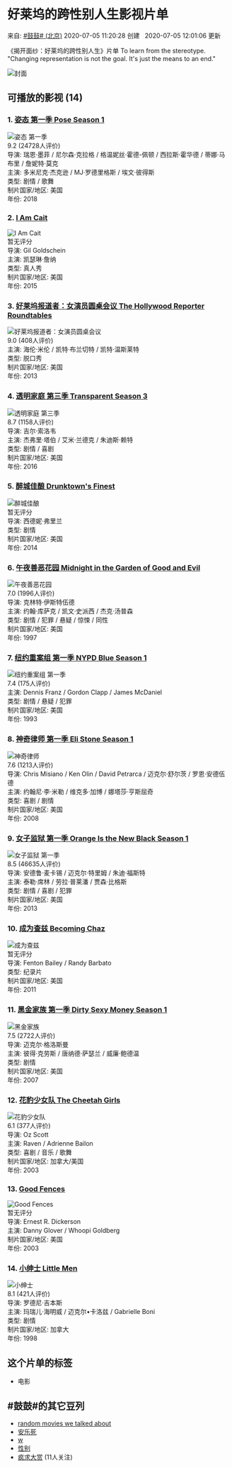 # 好莱坞的跨性别人生影视片单

来自: [#鼓鼓# (北京)](https://www.douban.com/people/136566077/) 2020-07-05 11:20:28 创建   2020-07-05 12:01:06 更新

《揭开面纱：好莱坞的跨性别人生》片单  To learn from the stereotype. "Changing representation is not the goal. It's just the means to an end."

![封面](https://img9.doubanio.com/dae/merged_cover/img_handler/doulist_cover/round_rec/129203126-20200705120106)

## 可播放的影视 (14)

### 1. [姿态 第一季 Pose Season 1](https://movie.douban.com/subject/26997983/)
![姿态 第一季](https://img2.doubanio.com/view/photo/s_ratio_poster/public/p2520463601.webp)  
9.2 (24728人评价)  
导演: 瑞恩·墨菲 / 尼尔森·克拉格 / 格温妮丝·霍德-佩顿 / 西拉斯·霍华德 / 蒂娜·马布里 / 詹妮特·莫克  
主演: 多米尼克·杰克逊 / MJ·罗德里格斯 / 埃文·彼得斯  
类型: 剧情 / 歌舞  
制片国家/地区: 美国  
年份: 2018  

### 2. [I Am Cait](https://movie.douban.com/subject/26580301/)
![I Am Cait](https://img1.doubanio.com/view/photo/s_ratio_poster/public/p2263196869.webp)  
暂无评分  
导演: Gil Goldschein  
主演: 凯瑟琳·詹纳  
类型: 真人秀  
制片国家/地区: 美国  
年份: 2015  

### 3. [好莱坞报道者：女演员圆桌会议 The Hollywood Reporter Roundtables](https://movie.douban.com/subject/26438922/)
![好莱坞报道者：女演员圆桌会议](https://img1.doubanio.com/view/photo/s_ratio_poster/public/p2545964998.webp)  
9.0 (408人评价)  
主演: 海伦·米伦 / 凯特·布兰切特 / 凯特·温斯莱特  
类型: 脱口秀  
制片国家/地区: 美国  
年份: 2013  

### 4. [透明家庭 第三季 Transparent Season 3](https://movie.douban.com/subject/26432699/)
![透明家庭 第三季](https://img1.doubanio.com/view/photo/s_ratio_poster/public/p2219320690.webp)  
8.7 (1158人评价)  
导演: 吉尔·索洛韦  
主演: 杰弗里·塔伯 / 艾米·兰德克 / 朱迪斯·赖特  
类型: 剧情 / 喜剧  
制片国家/地区: 美国  
年份: 2016  

### 5. [醉城佳酿 Drunktown's Finest](https://movie.douban.com/subject/25794044/)
![醉城佳酿](https://img1.doubanio.com/view/photo/s_ratio_poster/public/p2545964998.webp)  
暂无评分  
导演: 西德妮·弗里兰  
类型: 剧情  
制片国家/地区: 美国  
年份: 2014  

### 6. [午夜善恶花园 Midnight in the Garden of Good and Evil](https://movie.douban.com/subject/1297513/)
![午夜善恶花园](https://img1.doubanio.com/view/photo/s_ratio_poster/public/p946598499.webp)  
7.0 (1996人评价)  
导演: 克林特·伊斯特伍德  
主演: 约翰·库萨克 / 凯文·史派西 / 杰克·汤普森  
类型: 剧情 / 犯罪 / 悬疑 / 惊悚 / 同性  
制片国家/地区: 美国  
年份: 1997  

### 7. [纽约重案组 第一季 NYPD Blue Season 1](https://movie.douban.com/subject/2039681/)
![纽约重案组 第一季](https://img1.doubanio.com/view/photo/s_ratio_poster/public/p2869293969.webp)  
7.4 (175人评价)  
主演: Dennis Franz / Gordon Clapp / James McDaniel  
类型: 剧情 / 悬疑 / 犯罪  
制片国家/地区: 美国  
年份: 1993  

### 8. [神奇律师 第一季 Eli Stone Season 1](https://movie.douban.com/subject/2074568/)
![神奇律师](https://img9.doubanio.com/view/photo/s_ratio_poster/public/p754292055.webp)  
7.6 (1213人评价)  
导演: Chris Misiano / Ken Olin / David Petrarca / 迈克尔·舒尔茨 / 罗恩·安德伍德  
主演: 约翰尼·李·米勒 / 维克多·加博 / 娜塔莎·亨斯屈奇  
类型: 喜剧 / 剧情  
制片国家/地区: 美国  
年份: 2008  

### 9. [女子监狱 第一季 Orange Is the New Black Season 1](https://movie.douban.com/subject/20506276/)
![女子监狱 第一季](https://img3.doubanio.com/view/photo/s_ratio_poster/public/p2070570432.webp)  
8.5 (46635人评价)  
导演: 安德鲁·麦卡锡 / 迈克尔·特里姆 / 朱迪·福斯特  
主演: 泰勒·席林 / 劳拉·普莱潘 / 贾森·比格斯  
类型: 剧情 / 喜剧 / 犯罪  
制片国家/地区: 美国  
年份: 2013  

### 10. [成为查兹 Becoming Chaz](https://movie.douban.com/subject/5387044/)
![成为查兹](https://img1.doubanio.com/view/photo/s_ratio_poster/public/p779065879.webp)  
暂无评分  
导演: Fenton Bailey / Randy Barbato  
类型: 纪录片  
制片国家/地区: 美国  
年份: 2011  

### 11. [黑金家族 第一季 Dirty Sexy Money Season 1](https://movie.douban.com/subject/2155520/)
![黑金家族](https://img1.doubanio.com/view/photo/s_ratio_poster/public/p2371093259.webp)  
7.5 (2722人评价)  
导演: 迈克尔·格洛斯曼  
主演: 彼得·克劳斯 / 唐纳德·萨瑟兰 / 威廉·鲍德温  
类型: 剧情  
制片国家/地区: 美国  
年份: 2007  

### 12. [花豹少女队 The Cheetah Girls](https://movie.douban.com/subject/2376637/)
![花豹少女队](https://img1.doubanio.com/view/photo/s_ratio_poster/public/p2598177099.webp)  
6.1 (377人评价)  
导演: Oz Scott  
主演: Raven / Adrienne Bailon  
类型: 喜剧 / 音乐 / 歌舞  
制片国家/地区: 加拿大/美国  
年份: 2003  

### 13. [Good Fences](https://movie.douban.com/subject/4754085/)
![Good Fences](https://img3.doubanio.com/view/photo/s_ratio_poster/public/p2877281557.webp)  
暂无评分  
导演: Ernest R. Dickerson  
主演: Danny Glover / Whoopi Goldberg  
制片国家/地区: 美国  
年份: 2003  

### 14. [小绅士 Little Men](https://movie.douban.com/subject/1306698/)
![小绅士](https://img1.doubanio.com/view/photo/s_ratio_poster/public/p2536462679.webp)  
8.1 (421人评价)  
导演: 罗德尼·吉本斯  
主演: 玛瑞儿·海明威 / 迈克尔•卡洛兹 / Gabrielle Boni  
类型: 剧情  
制片国家/地区: 加拿大  
年份: 1998  

## 这个片单的标签
- 电影

## #鼓鼓#的其它豆列
- [random movies we talked about](https://www.douban.com/doulist/142469104/)
- [安乐死](https://www.douban.com/doulist/147343838/)
- [w](https://www.douban.com/doulist/146691921/)
- [性别](https://www.douban.com/doulist/113803321/)
- [疯求大赏](https://www.douban.com/doulist/114303065/) (11人关注)